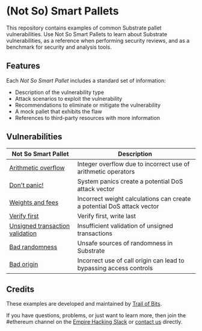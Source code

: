 # (Not So) Smart Pallets

This repository contains examples of common Substrate pallet vulnerabilities. Use Not So Smart Pallets to learn about Substrate vulnerabilities, as a reference when performing security reviews, and as a benchmark for security and analysis tools.

## Features

Each _Not So Smart Pallet_ includes a standard set of information:

- Description of the vulnerability type
- Attack scenarios to exploit the vulnerability
- Recommendations to eliminate or mitigate the vulnerability
- A mock pallet that exhibits the flaw
- References to third-party resources with more information

## Vulnerabilities

| Not So Smart Pallet                                  | Description                                                            |
| ---------------------------------------------------- | ---------------------------------------------------------------------- |
| [Arithmetic overflow](arithmetic_overflow)           | Integer overflow due to incorrect use of arithmetic operators          |
| [Don't panic!](dont_panic)                           | System panics create a potential DoS attack vector                     |
| [Weights and fees](weights_and_fees)                 | Incorrect weight calculations can create a potential DoS attack vector |
| [Verify first](verify_first)                         | Verify first, write last                                               |
| [Unsigned transaction validation](validate_unsigned) | Insufficient validation of unsigned transactions                       |
| [Bad randomness](randomness)                         | Unsafe sources of randomness in Substrate                              |
| [Bad origin](origins)                                | Incorrect use of call origin can lead to bypassing access controls     |

## Credits

These examples are developed and maintained by [Trail of Bits](https://www.trailofbits.com/).

If you have questions, problems, or just want to learn more, then join the #ethereum channel on the [Empire Hacking Slack](https://empireslacking.herokuapp.com/) or [contact us](https://www.trailofbits.com/contact/) directly.
